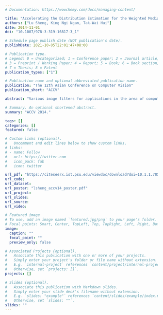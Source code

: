 ```yaml
---
# Documentation: https://wowchemy.com/docs/managing-content/

title: "Accelerating the Distribution Estimation for the Weighted Median/Mode Filters"
authors: ["Lu Sheng, King Ngi Ngan, Tak-Wai Hui"]
date: 2014-11-01
doi: "10.1007/978-3-319-16817-3_1"

# Schedule page publish date (NOT publication's date).
publishDate: 2021-10-05T22:01:47+08:00

# Publication type.
# Legend: 0 = Uncategorized; 1 = Conference paper; 2 = Journal article;
# 3 = Preprint / Working Paper; 4 = Report; 5 = Book; 6 = Book section;
# 7 = Thesis; 8 = Patent
publication_types: ["1"]

# Publication name and optional abbreviated publication name.
publication: "The 12th Asian Conference on Computer Vision"
publication_short: "ACCV"

abstract: "Various image filters for applications in the area of computer vision require the properties of the local statistics of the input image, which are always defined by the local distribution or histogram. But the huge expense of computing the distribution hampers the popularity of these filters in real-time or interactive-rate systems. In this paper, we present an efficient and practical method to estimate the local weighted distribution for the weighted median/mode filters based on the kernel density estimation with a new separable kernel defined by a weighted combinations of a series of probabilistic generative models. It reduces the large number of filtering operations in previous constant time algorithms to a small amount, which is also adaptive to the structure of the input image. The proposed accelerated weighted median/mode filters are effective and efficient for a variety of applications, which have comparable performance against the current state-of-the-art counterparts and cost only a fraction of their execution time."

# Summary. An optional shortened abstract.
summary: "ACCV 2014."

tags: []
categories: []
featured: false

# Custom links (optional).
#   Uncomment and edit lines below to show custom links.
# links:
# - name: Follow
#   url: https://twitter.com
#   icon_pack: fab
#   icon: twitter

url_pdf: "https://citeseerx.ist.psu.edu/viewdoc/download?doi=10.1.1.705.6933&rep=rep1&type=pdf"
url_code:
url_dataset:
url_poster: "lsheng_accv14_poster.pdf"
url_project:
url_slides:
url_source:
url_video:

# Featured image
# To use, add an image named `featured.jpg/png` to your page's folder. 
# Focal points: Smart, Center, TopLeft, Top, TopRight, Left, Right, BottomLeft, Bottom, BottomRight.
image:
  caption: ""
  focal_point: ""
  preview_only: false

# Associated Projects (optional).
#   Associate this publication with one or more of your projects.
#   Simply enter your project's folder or file name without extension.
#   E.g. `internal-project` references `content/project/internal-project/index.md`.
#   Otherwise, set `projects: []`.
projects: []

# Slides (optional).
#   Associate this publication with Markdown slides.
#   Simply enter your slide deck's filename without extension.
#   E.g. `slides: "example"` references `content/slides/example/index.md`.
#   Otherwise, set `slides: ""`.
slides: ""
---
```

